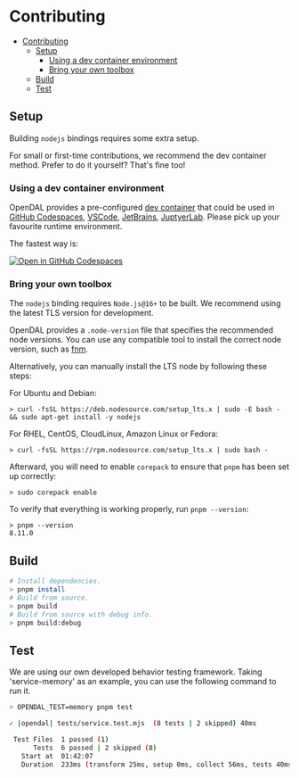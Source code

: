 # Contributing

- [Contributing](#contributing)
  - [Setup](#setup)
    - [Using a dev container environment](#using-a-dev-container-environment)
    - [Bring your own toolbox](#bring-your-own-toolbox)
  - [Build](#build)
  - [Test](#test)

## Setup

Building `nodejs` bindings requires some extra setup.

For small or first-time contributions, we recommend the dev container method. Prefer to do it yourself? That's fine too!

### Using a dev container environment

OpenDAL provides a pre-configured [dev container](https://containers.dev/) that could be used in [GitHub Codespaces](https://github.com/features/codespaces), [VSCode](https://code.visualstudio.com/), [JetBrains](https://www.jetbrains.com/remote-development/gateway/), [JuptyerLab](https://jupyterlab.readthedocs.io/en/stable/). Please pick up your favourite runtime environment.

The fastest way is:

[![Open in GitHub Codespaces](https://github.com/codespaces/badge.svg)](https://codespaces.new/apache/opendal?quickstart=1&machine=standardLinux32gb)

### Bring your own toolbox

The `nodejs` binding requires `Node.js@16+` to be built. We recommend using the latest TLS version for development.

OpenDAL provides a `.node-version` file that specifies the recommended node versions. You can use any compatible tool to install the correct node version, such as [fnm](https://github.com/Schniz/fnm).

Alternatively, you can manually install the LTS node by following these steps:

For Ubuntu and Debian:

```shell
> curl -fsSL https://deb.nodesource.com/setup_lts.x | sudo -E bash - && sudo apt-get install -y nodejs
```

For RHEL, CentOS, CloudLinux, Amazon Linux or Fedora:

```shell
> curl -fsSL https://rpm.nodesource.com/setup_lts.x | sudo bash -
```

Afterward, you will need to enable `corepack` to ensure that `pnpm` has been set up correctly:

```shell
> sudo corepack enable
```

To verify that everything is working properly, run `pnpm --version`:

```shell
> pnpm --version
8.11.0
```

## Build

```bash
# Install dependencies.
> pnpm install
# Build from source.
> pnpm build
# Build from source with debug info.
> pnpm build:debug
```

## Test

We are using our own developed behavior testing framework.
Taking 'service-memory' as an example, you can use the following command to run it.

```bash
> OPENDAL_TEST=memory pnpm test

✓ |opendal| tests/service.test.mjs  (8 tests | 2 skipped) 40ms

 Test Files  1 passed (1)
      Tests  6 passed | 2 skipped (8)
   Start at  01:42:07
   Duration  233ms (transform 25ms, setup 0ms, collect 56ms, tests 40ms, environment 0ms, prepare 52ms)
```

